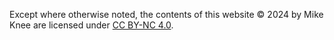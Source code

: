 Except where otherwise noted, the contents of this website © 2024 by Mike Knee are licensed under [CC BY-NC 4.0](https://creativecommons.org/licenses/by-nc/4.0/).